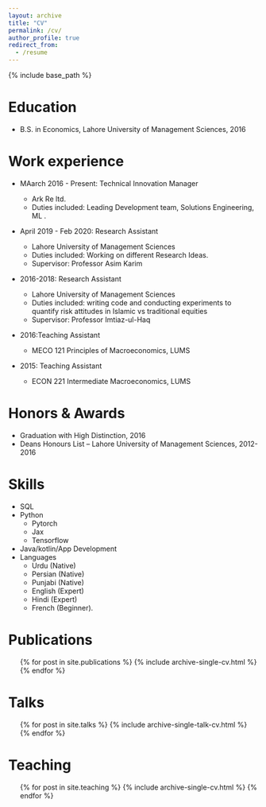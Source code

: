 ```yaml
---
layout: archive
title: "CV"
permalink: /cv/
author_profile: true
redirect_from:
  - /resume
---
```


{% include base_path %}

Education
======
* B.S. in Economics, Lahore University of Management Sciences, 2016

Work experience
======

* MAarch 2016 - Present: Technical Innovation Manager 
  * Ark Re ltd.
  * Duties included: Leading Development team, Solutions Engineering, ML .

* April 2019 - Feb 2020: Research Assistant
  * Lahore University of Management Sciences
  * Duties included: Working on different Research Ideas.
  * Supervisor: Professor Asim Karim

* 2016-2018: Research Assistant
  * Lahore University of Management Sciences
  * Duties included: writing code and conducting experiments to quantify risk attitudes in Islamic vs traditional equities
  * Supervisor: Professor Imtiaz-ul-Haq
  
* 2016:Teaching Assistant
  * MECO 121 Principles of Macroeconomics, LUMS


* 2015: Teaching Assistant
  * ECON 221 Intermediate Macroeconomics, LUMS

Honors & Awards
======
* Graduation with High Distinction, 2016
* Deans Honours List – Lahore University of Management Sciences, 2012-2016
  
Skills
======
* SQL
* Python
  * Pytorch
  * Jax
  * Tensorflow
* Java/kotlin/App Development
* Languages
  * Urdu (Native)
  * Persian (Native)
  * Punjabi (Native)
  * English (Expert)
  * Hindi (Expert)
  * French (Beginner).

Publications
======
  <ul>{% for post in site.publications %}
    {% include archive-single-cv.html %}
  {% endfor %}</ul>
  
Talks
======
  <ul>{% for post in site.talks %}
    {% include archive-single-talk-cv.html %}
  {% endfor %}</ul>
  
Teaching
======
  <ul>{% for post in site.teaching %}
    {% include archive-single-cv.html %}
  {% endfor %}</ul>
  

